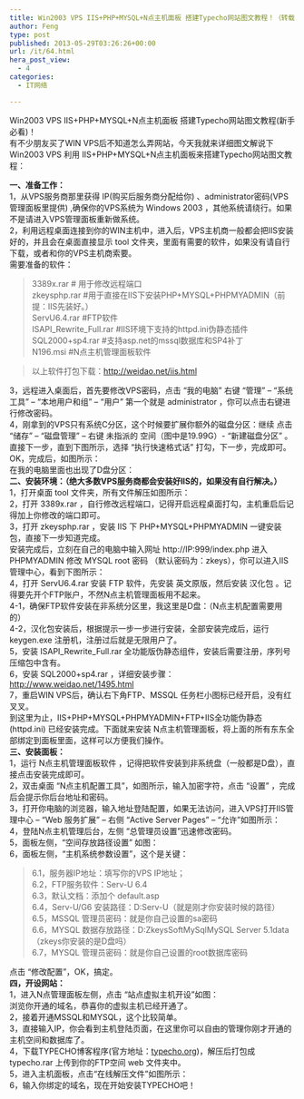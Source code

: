 ```yaml
---
title: Win2003 VPS IIS+PHP+MYSQL+N点主机面板 搭建Typecho网站图文教程！（转载自味道网）
author: Feng
type: post
published: 2013-05-29T03:26:26+00:00
url: /it/64.html
hera_post_view:
  - 4
categories:
  - IT网络

---
```

Win2003 VPS IIS+PHP+MYSQL+N点主机面板 搭建Typecho网站图文教程(新手必看)！  
有不少朋友买了WIN VPS后不知道怎么弄网站，今天我就来详细图文解说下 Win2003 VPS 利用 IIS+PHP+MYSQL+N点主机面板来搭建Typecho网站图文教程：

<!--more-->

**一、准备工作：**  
1，从VPS服务商那里获得 IP(购买后服务商分配给你) 、administrator密码(VPS管理面板里提供) ,确保你的VPS系统为 Windows 2003 ，其他系统请绕行。如果不是请进入VPS管理面板重新做系统。  
2，利用远程桌面连接到你的WIN主机中，进入后，VPS主机商一般都会把IIS安装好的，并且会在桌面直接显示 tool 文件夹，里面有需要的软件，如果没有请自行下载，或者和你的VPS主机商索要。  
需要准备的软件：

> 3389x.rar # 用于修改远程端口  
> zkeysphp.rar #用于直接在IIS下安装PHP+MYSQL+PHPMYADMIN（前提：IIS先装好。）  
> ServU6.4.rar #FTP软件  
> ISAPI\_Rewrite\_Full.rar #IIS环境下支持的httpd.ini伪静态插件  
> SQL2000+sp4.rar #支持asp.net的mssql数据库和SP4补丁  
> N196.msi #N点主机管理面板软件

> 以上软件打包下载：<a href="http://weidao.net/iis.html" target="_blank" rel="noopener">http://weidao.net/iis.html</a>

3，远程进入桌面后，首先要修改VPS密码，点击 “我的电脑” 右键 “管理” &#8211; “系统工具” &#8211; “本地用户和组” &#8211; “用户” 第一个就是 administrator ，你可以点击右键进行修改密码。  
<img decoding="async" alt="" src="http://www.weidao.net/images/2012/11013.jpg" />  
4，刚拿到的VPS只有系统C分区，这个时候要扩展你额外的磁盘分区：继续 点击 “储存” &#8211; “磁盘管理” &#8211; 右键 未指派的 空间（图中是19.99G）- “新建磁盘分区” 。  
<img decoding="async" alt="" src="http://www.weidao.net/images/2012/11014.jpg" />  
直接下一步，直到下图所示，选择 “执行快速格式话” 打勾，下一步，完成即可。  
<img decoding="async" alt="" src="http://www.weidao.net/images/2012/11015.jpg" />  
OK，完成后，如图所示：  
<img decoding="async" alt="" src="http://www.weidao.net/images/2012/11016.jpg" />  
在我的电脑里面也出现了D盘分区：  
<img decoding="async" alt="" src="http://www.weidao.net/images/2012/11017.jpg" />  
**二、安装环境：（绝大多数VPS服务商都会安装好IIS的，如果没有自行解决。）**  
1，打开桌面 tool 文件夹，所有文件解压如图所示：  
<img decoding="async" alt="" src="http://www.weidao.net/images/2012/11018.jpg" />  
2，打开 3389x.rar ，自行修改远程端口，记得开启远程桌面打勾，主机重启后记得加上你修改的端口即可。  
<img decoding="async" alt="" src="http://www.weidao.net/images/2012/11019.jpg" />  
3，打开 zkeysphp.rar ，安装 IIS 下 PHP+MYSQL+PHPMYADMIN 一键安装包，直接下一步知道完成。  
<img decoding="async" alt="" src="http://www.weidao.net/images/2012/11020.jpg" />  
安装完成后，立刻在自己的电脑中输入网址 http://IP:999/index.php 进入 PHPMYADMIN 修改 MYSQL root 密码 （默认密码为：zkeys），你可以进入IIS管理中心，看到下图所示：  
<img decoding="async" alt="" src="http://www.weidao.net/images/2012/11021.jpg" />  
4，打开 ServU6.4.rar 安装 FTP 软件，先安装 英文原版，然后安装 汉化包 。记得要先开个FTP账户，不然N点主机管理面板用不起来。  
4-1，确保FTP软件安装在非系统分区里，我这里是D盘：（N点主机配置需要用的）  
<img decoding="async" alt="" src="http://www.weidao.net/images/2012/11022.jpg" />  
4-2，汉化包安装后，根据提示一步一步进行安装，全部安装完成后，运行 keygen.exe 注册机，注册过后就是无限用户了。  
<img decoding="async" alt="" src="http://www.weidao.net/images/2012/11023.jpg" />  
5，安装 ISAPI\_Rewrite\_Full.rar 全功能版伪静态组件，安装后需要注册，序列号压缩包中含有。  
<img decoding="async" alt="" src="http://www.weidao.net/images/2012/11024.jpg" />  
6，安装 SQL2000+sp4.rar ，详细安装步骤：<a href="http://www.weidao.net/1495.html" target="_blank" rel="noopener">http://www.weidao.net/1495.html</a>  
7，重启WIN VPS后，确认右下角FTP、MSSQL 任务栏小图标已经开启，没有红叉叉。  
到这里为止，IIS+PHP+MYSQL+PHPMYADMIN+FTP+IIS全功能伪静态(httpd.ini) 已经安装完成。下面就来安装 N点主机管理面板，将上面的所有东东全部绑定到面板里面，这样可以方便我们操作。  
**三、安装面板：**  
1，运行 N点主机管理面板软件 ，记得把软件安装到非系统盘（一般都是D盘），直接点击安装完成即可。  
<img decoding="async" alt="" src="http://www.weidao.net/images/2012/11025.jpg" />  
2，双击桌面 “N点主机配置工具”，如图所示，输入加密字符，点击 “设置” ，完成后会提示你后台地址和密码。  
<img decoding="async" alt="" src="http://www.weidao.net/images/2012/11026.jpg" />  
3，打开你电脑的浏览器，输入地址登陆配置，如果无法访问，进入VPS打开IIS管理中心 &#8211; “Web 服务扩展” &#8211; 右侧 “Active Server Pages” &#8211; “允许”如图所示：  
<img decoding="async" alt="" src="http://www.weidao.net/images/2012/11027.jpg" />  
4，登陆N点主机管理后台，左侧 “总管理员设置”迅速修改密码。  
5，面板左侧，“空间存放路径设置” 如图：  
<img decoding="async" alt="" src="http://www.weidao.net/images/2012/11028.jpg" />  
6，面板左侧，“主机系统参数设置”，这个是关键：

> 6.1，服务器IP地址：填写你的VPS IP地址；  
> 6.2，FTP服务软件：Serv-U 6.4  
> 6.3，默认文档：添加个 default.asp  
> 6.4，Serv-U/G6 安装路径：D:Serv-U（就是刚才你安装时候的路径）  
> 6.5，MSSQL 管理员密码：就是你自己设置的sa密码  
> 6.6，MYSQL 数据存放路径：D:ZkeysSoftMySqlMySQL Server 5.1data （zkeys你安装的是D盘吗）  
> 6.7，MYSQL 管理员密码：就是你自己设置的root数据库密码

点击 “修改配置”，OK，搞定。  
**四，开设网站：**  
1，进入N点管理面板左侧，点击 “站点虚拟主机开设”如图：  
<img decoding="async" alt="" src="http://www.weidao.net/images/2012/11029.jpg" />  
浏览你开通的域名，恭喜你的虚拟主机已经开通了。  
2，接着开通MSSQL和MYSQL，这个比较简单。  
3，直接输入IP，你会看到主机登陆页面，在这里你可以自由的管理你刚才开通的主机空间和数据库了。  
4，下载TYPECHO博客程序(官方地址：<a href="http://typecho.org/" target="_blank" rel="noopener">typecho.org</a>)，解压后打包成 typecho.rar 上传到你的FTP空间 web 文件夹中。  
5，进入主机面板，点击“在线解压文件”如图所示：  
<img decoding="async" alt="" src="http://www.weidao.net/images/2012/11030.jpg" />  
6，输入你绑定的域名，现在开始安装TYPECHO吧！